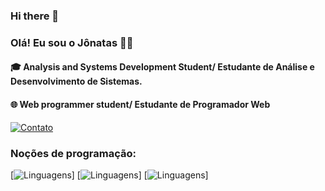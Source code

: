 ### Hi there 👋


### Olá! Eu sou o Jônatas 👩‍💻
#### 🎓 Analysis and Systems Development Student/ Estudante de Análise e Desenvolvimento de Sistemas.
#### 🌐 Web programmer student/ Estudante de Programador Web

[![Contato](https://img.shields.io/badge/LinkedIn-0077B5?style=for-the-badge&logo=linkedin&logoColor=white)](https://www.linkedin.com/in/jônatas-lino-903a0558/)


### Noções de programação:
[![Linguagens](https://img.shields.io/badge/HTML5-E34F26?style=for-the-badge&logo=html5&logoColor=white)] [![Linguagens](https://img.shields.io/badge/CSS-239120?&style=for-the-badge&logo=css3&logoColor=white)] [![Linguagens](https://img.shields.io/badge/JavaScript-F7DF1E?style=for-the-badge&logo=javascript&logoColor=black)] 

